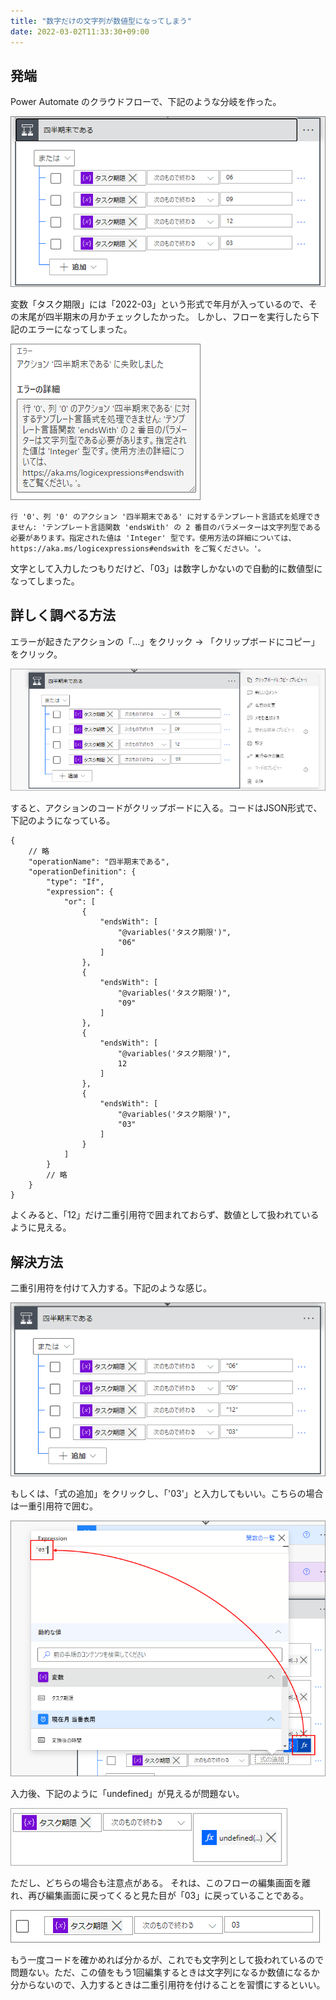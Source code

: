```yaml
---
title: "数字だけの文字列が数値型になってしまう"
date: 2022-03-02T11:33:30+09:00
---
```


## 発端
Power Automate のクラウドフローで、下記のような分岐を作った。

![](2022-03-02-11-34-34.png)

変数「タスク期限」には「2022-03」という形式で年月が入っているので、その末尾が四半期末の月かチェックしたかった。
しかし、フローを実行したら下記のエラーになってしまった。

![](2022-03-02-11-42-03.png)

    行 '0'、列 '0' のアクション '四半期末である' に対するテンプレート言語式を処理できません: 'テンプレート言語関数 'endsWith' の 2 番目のパラメーターは文字列型である必要があります。指定された値は 'Integer' 型です。使用方法の詳細については、https://aka.ms/logicexpressions#endswith をご覧ください。'。

文字として入力したつもりだけど、「03」は数字しかないので自動的に数値型になってしまった。

## 詳しく調べる方法

エラーが起きたアクションの「…」をクリック → 「クリップボードにコピー」をクリック。

![](2022-03-02-13-19-31.png)

すると、アクションのコードがクリップボードに入る。コードはJSON形式で、下記のようになっている。

```
{
    // 略
    "operationName": "四半期末である",
    "operationDefinition": {
        "type": "If",
        "expression": {
            "or": [
                {
                    "endsWith": [
                        "@variables('タスク期限')",
                        "06"
                    ]
                },
                {
                    "endsWith": [
                        "@variables('タスク期限')",
                        "09"
                    ]
                },
                {
                    "endsWith": [
                        "@variables('タスク期限')",
                        12
                    ]
                },
                {
                    "endsWith": [
                        "@variables('タスク期限')",
                        "03"
                    ]
                }
            ]
        }
        // 略
    }
}
```

よくみると、「12」だけ二重引用符で囲まれておらず、数値として扱われているように見える。

## 解決方法

二重引用符を付けて入力する。下記のような感じ。

![](2022-03-02-13-31-31.png)

もしくは、「式の追加」をクリックし、「'03'」と入力してもいい。こちらの場合は一重引用符で囲む。

![](2022-03-02-13-35-27.png)

入力後、下記のように「undefined」が見えるが問題ない。

![](2022-03-02-13-36-42.png)

ただし、どちらの場合も注意点がある。
それは、このフローの編集画面を離れ、再び編集画面に戻ってくると見た目が「03」に戻っていることである。

![](2022-03-02-13-39-44.png)

もう一度コードを確かめれば分かるが、これでも文字列として扱われているので問題ない。ただ、この値をもう1回編集するときは文字列になるか数値になるか分からないので、入力するときは二重引用符を付けることを習慣にするといい。
